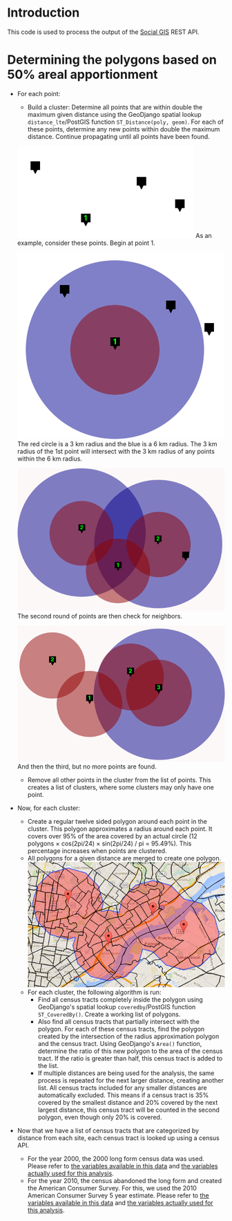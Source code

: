 Introduction
============

This code is used to process the output of the [Social GIS](https://github.com/GK-12/SGIS-backend) REST API.

Determining the polygons based on 50% areal apportionment
=========================================================

* For each point:
	* Build a cluster: Determine all points that are within double the maximum given distance using the GeoDjango spatial lookup ```distance_lte```/PostGIS function ```ST_Distance(poly, geom)```. For each of these points, determine any new points within double the maximum distance. Continue propagating until all points have been found.

	![An Arrangement of Points](https://raw.githubusercontent.com/kathleentully/process_haz_waste/master/example/points.png)
	As an example, consider these points. Begin at point 1.

	![Point 1 with 3 km and 6 km radii](https://raw.githubusercontent.com/kathleentully/process_haz_waste/master/example/points-step1.png)
	The red circle is a 3 km radius and the blue is a 6 km radius. The 3 km radius of the 1st point will intersect with the 3 km radius of any points within the 6 km radius. 

	![Second Round of Points](https://raw.githubusercontent.com/kathleentully/process_haz_waste/master/example/points-step2.png)
	The second round of points are then check for neighbors.

	![Third Round of Points](https://raw.githubusercontent.com/kathleentully/process_haz_waste/master/example/points-step3.png)
	And then the third, but no more points are found.
	* Remove all other points in the cluster from the list of points. This creates a list of clusters, where some clusters may only have one point.
* Now, for each cluster:
	* Create a regular twelve sided polygon around each point in the cluster. This polygon approximates a radius around each point. It covers over 95% of the area covered by an actual circle (12 polygons × cos(2pi/24) × sin(2pi/24) / pi = 95.49%). This percentage increases when points are clustered.
	* All polygons for a given distance are merged to create one polygon. 
	![An Example of a Merged Polygon](https://raw.githubusercontent.com/kathleentully/process_haz_waste/master/example/polygon.png)
	* For each cluster, the following algorithm is run:
		* Find all census tracts completely inside the polygon using GeoDjango's spatial lookup ```coveredby```/PostGIS function ```ST_CoveredBy()```. Create a working list of polygons.
		* Also find all census tracts that partially intersect with the polygon. For each of these census tracts, find the polygon created by the intersection of the radius approximation polygon and the census tract. Using GeoDjango's ```Area()``` function, determine the ratio of this new polygon to the area of the census tract. If the ratio is greater than half, this census tract is added to the list.
		* If multiple distances are being used for the analysis, the same process is repeated for the next larger distance, creating another list. All census tracts included for any smaller distances are automatically excluded. This means if a census tract is 35% covered by the smallest distance and 20% covered by the next largest distance, this census tract will be counted in the second polygon, even though only 20% is covered.
* Now that we have a list of census tracts that are categorized by distance from each site, each census tract is looked up using a census API.
	* For the year 2000, the 2000 long form census data was used. Please refer to [the variables available in this data](http://api.census.gov/data/2000/sf3/variables.html) and [the variables actually used for this analysis](2000-variables.md).
	* For the year 2010, the census abandoned the long form and created the American Consumer Survey. For this, we used the 2010 American Consumer Survey 5 year estimate. Please refer to [the variables available in this data](http://api.census.gov/data/2010/acs5/variables.html) and [the variables actually used for this analysis](2010-variables.md).